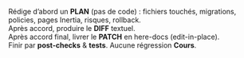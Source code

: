 Rédige d’abord un **PLAN** (pas de code) : fichiers touchés, migrations, policies, pages Inertia, risques, rollback.  
Après accord, produire le **DIFF** textuel.  
Après accord final, livrer le **PATCH** en here-docs (edit-in-place).  
Finir par **post-checks** & **tests**. Aucune régression **Cours**.
